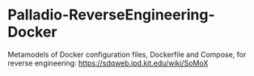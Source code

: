 # Palladio-ReverseEngineering-Docker
Metamodels of Docker configuration files, Dockerfile and Compose, for reverse engineering: https://sdqweb.ipd.kit.edu/wiki/SoMoX
